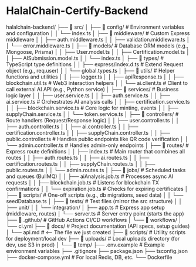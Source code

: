 # HalalChain-Certify-Backend


halalchain-backend/
├── 📁 src/
│   ├── 📁 config/                 # Environment variables and configuration
│   │   └── index.ts
│   ├── 📁 middleware/             # Custom Express middleware
│   │   ├── auth.middleware.ts
│   │   ├── validation.middleware.ts
│   │   └── error.middleware.ts
│   ├── 📁 models/                 # Database ORM models (e.g., Mongoose, Prisma)
│   │   ├── User.model.ts
│   │   ├── Certification.model.ts
│   │   ├── AISubmission.model.ts
│   │   └── index.ts
│   ├── 📁 types/                  # TypeScript type definitions
│   │   ├── express/index.d.ts     # Extend Request object (e.g., req.user)
│   │   └── global.types.ts
│   ├── 📁 utils/                  # Helper functions and utilities
│   │   ├── logger.ts
│   │   ├── apiResponse.ts
│   │   ├── blockchain.util.ts     # Web3 interaction helpers
│   │   └── ai.client.ts           # Client to call external AI API (e.g., Python service)
│   ├── 📁 services/               # Business logic layer
│   │   ├── user.service.ts
│   │   ├── auth.service.ts
│   │   ├── ai.service.ts          # Orchestrates AI analysis calls
│   │   ├── certification.service.ts
│   │   ├── blockchain.service.ts  # Core logic for minting, events
│   │   ├── supplyChain.service.ts
│   │   └── token.service.ts
│   ├── 📁 controllers/            # Route handlers (Request/Response logic)
│   │   ├── user.controller.ts
│   │   ├── auth.controller.ts
│   │   ├── ai.controller.ts
│   │   ├── certification.controller.ts
│   │   ├── supplyChain.controller.ts
│   │   ├── public.controller.ts   # Handles public endpoints like QR code verification
│   │   └── admin.controller.ts    # Handles admin-only endpoints
│   ├── 📁 routes/                 # Express route definitions
│   │   ├── index.ts               # Main router that combines all routes
│   │   ├── auth.routes.ts
│   │   ├── ai.routes.ts
│   │   ├── certification.routes.ts
│   │   ├── supplyChain.routes.ts
│   │   ├── public.routes.ts
│   │   └── admin.routes.ts
│   ├── 📁 jobs/                   # Scheduled tasks and queues (BullMQ)
│   │   ├── aiAnalysis.job.ts      # Processes async AI requests
│   │   ├── blockchain.job.ts      # Listens for blockchain TX confirmations
│   │   └── expiration.job.ts      # Checks for expiring certificates
│   ├── 📁 scripts/                # One-off scripts (e.g., db migrations, seed data)
│   │   └── seedDatabase.ts
│   ├── 📁 tests/                  # Test files (mirror the src structure)
│   │   ├── unit/
│   │   └── integration/
│   ├── app.ts                     # Express app setup (middleware, routes)
│   └── server.ts                  # Server entry point (starts the app)
├── 📁 .github/                    # GitHub Actions CI/CD workflows
│   └── 📁 workflows/
│       └── ci.yml
├── 📁 docs/                       # Project documentation (API specs, setup guides)
│   └── api.md                     # <-- The file we just created
├── 📁 scripts/                    # Utility scripts for deployment/local dev
├── 📁 uploads/                    # Local uploads directory (for dev, use S3 in prod)
│   └── 📁 temp/
├── .env.example                   # Example environment variables
├── .gitignore
├── package.json
├── tsconfig.json
├── docker-compose.yml             # For local Redis, DB, etc.
└── Dockerfile
